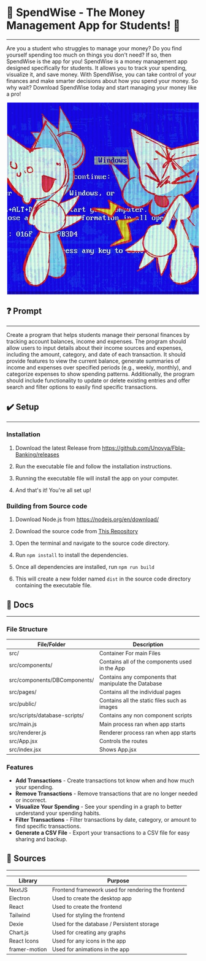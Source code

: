 

# 💸 SpendWise - The Money Management App for Students! 💸

---
Are you a student who struggles to manage your money? Do you find yourself spending too much on things you don't need? If so, then SpendWise is the app for you! SpendWise is a money management app designed specifically for students. It allows you to track your spending, visualize it, and save money. With SpendWise, you can take control of your finances and make smarter decisions about how you spend your money. So why wait? Download SpendWise today and start managing your money like a pro!

<img src="./src/public/images/FemtanylLogo.jpg" alt="Femtanyl Logo" title="Femtanyl Logo" style="margin-left: auto; margin-right: auto; display: block; max-width: 100%;">

## ❓ Prompt
***
Create a program that helps students manage their personal finances by tracking account
balances, income and expenses. The program should allow users to input details about their
income sources and expenses, including the amount, category, and date of each transaction.
It should provide features to view the current balance, generate summaries of income and
expenses over specified periods (e.g., weekly, monthly), and categorize expenses to show
spending patterns. Additionally, the program should include functionality to update or delete
existing entries and offer search and filter options to easily find specific transactions.

## ✔️ Setup 
***

### Installation

1. Download the latest Release from https://github.com/Unovya/Fbla-Banking/releases

2. Run the executable file and follow the installation instructions.

3. Running the executable file will install the app on your computer.

4. And that's it! You're all set up!

### Building from Source code

1. Download Node.js from https://nodejs.org/en/download/

2. Download the source code from [This Repository](https://github.com/Unovya/Fbla-Banking)

3. Open the terminal and navigate to the source code directory.

4. Run ```npm install``` to install the dependencies.

5. Once all dependencies are installed, run ```npm run build```

6. This will create a new folder named ```dist``` in the source code directory containing the executable file.

## 📜 Docs
***

### File Structure

| File/Folder                   | Description                                          |
|-------------------------------|------------------------------------------------------|
| src/                          | Container For main Files                             | |
| src/components/               | Contains all of the components used in the App       |
| src/components/DBComponents/  | Contains any components that manipulate the Database |
| src/pages/                    | Contains all the individual pages                    |
| src/public/                   | Contains all the static files such as images         |
| src/scripts/database-scripts/ | Contains any non component scripts                   |
| src/main.js                   | Main process ran when app starts                     |
| src/renderer.js               | Renderer process ran when app starts                 |
| src/App.jsx                   | Controls the routes                                  |
| src/index.jsx                 | Shows App.jsx                                        |

### Features

- **Add Transactions** - Create transactions tot know when and how much your spending.
- **Remove Transactions** - Remove transactions that are no longer needed or incorrect.
- **Visualize Your Spending** - See your spending in a graph to better understand your spending habits.
- **Filter Transactions** - Filter transactions by date, category, or amount to find specific transactions.
- **Generate a CSV File** - Export your transactions to a CSV file for easy sharing and backup.

## 📰 Sources
***

| Library       | Purpose                                            |
|---------------|----------------------------------------------------|
| NextJS        | Frontend framework used for rendering the frontend | |
| Electron      | Used to create the desktop app                     |
| React         | Used to create the frontend                        |
| Tailwind      | Used for styling the frontend                      |
| Dexie         | Used for the database / Persistent storage         |
| Chart.js      | Used for creating any graphs                       |
| React Icons   | Used for any icons in the app                      |
 | framer-motion | Used for animations in the app                     |